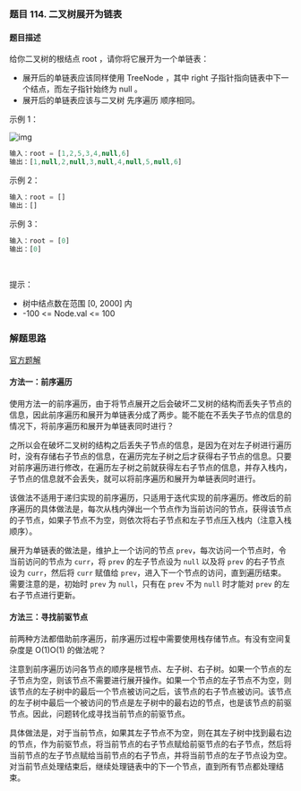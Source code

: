 ### 题目 114. 二叉树展开为链表
#### 题目描述
给你二叉树的根结点 root ，请你将它展开为一个单链表：

- 展开后的单链表应该同样使用 TreeNode ，其中 right 子指针指向链表中下一个结点，而左子指针始终为 null 。
- 展开后的单链表应该与二叉树 先序遍历 顺序相同。
 

示例 1：

![img](114.jpeg)

```js
输入：root = [1,2,5,3,4,null,6]
输出：[1,null,2,null,3,null,4,null,5,null,6]
```
示例 2：

```js
输入：root = []
输出：[]
```
示例 3：

```js
输入：root = [0]
输出：[0]
```
 

提示：

- 树中结点数在范围 [0, 2000] 内
- -100 <= Node.val <= 100

### 解题思路
[官方题解](https://leetcode-cn.com/problems/flatten-binary-tree-to-linked-list/solution/er-cha-shu-zhan-kai-wei-lian-biao-by-leetcode-solu/)
#### 方法一：前序遍历

使用方法一的前序遍历，由于将节点展开之后会破坏二叉树的结构而丢失子节点的信息，因此前序遍历和展开为单链表分成了两步。能不能在不丢失子节点的信息的情况下，将前序遍历和展开为单链表同时进行？

之所以会在破坏二叉树的结构之后丢失子节点的信息，是因为在对左子树进行遍历时，没有存储右子节点的信息，在遍历完左子树之后才获得右子节点的信息。只要对前序遍历进行修改，在遍历左子树之前就获得左右子节点的信息，并存入栈内，子节点的信息就不会丢失，就可以将前序遍历和展开为单链表同时进行。

该做法不适用于递归实现的前序遍历，只适用于迭代实现的前序遍历。修改后的前序遍历的具体做法是，每次从栈内弹出一个节点作为当前访问的节点，获得该节点的子节点，如果子节点不为空，则依次将右子节点和左子节点压入栈内（注意入栈顺序）。

展开为单链表的做法是，维护上一个访问的节点 `prev`，每次访问一个节点时，令当前访问的节点为 `curr`，将 `prev` 的左子节点设为 `null` 以及将 `prev` 的右子节点设为 `curr`，然后将 `curr` 赋值给 `prev`，进入下一个节点的访问，直到遍历结束。需要注意的是，初始时 `prev` 为 `null`，只有在 `prev` 不为 `null` 时才能对 `prev` 的左右子节点进行更新。


#### 方法三：寻找前驱节点
前两种方法都借助前序遍历，前序遍历过程中需要使用栈存储节点。有没有空间复杂度是 O(1)O(1) 的做法呢？

注意到前序遍历访问各节点的顺序是根节点、左子树、右子树。如果一个节点的左子节点为空，则该节点不需要进行展开操作。如果一个节点的左子节点不为空，则该节点的左子树中的最后一个节点被访问之后，该节点的右子节点被访问。该节点的左子树中最后一个被访问的节点是左子树中的最右边的节点，也是该节点的前驱节点。因此，问题转化成寻找当前节点的前驱节点。

具体做法是，对于当前节点，如果其左子节点不为空，则在其左子树中找到最右边的节点，作为前驱节点，将当前节点的右子节点赋给前驱节点的右子节点，然后将当前节点的左子节点赋给当前节点的右子节点，并将当前节点的左子节点设为空。对当前节点处理结束后，继续处理链表中的下一个节点，直到所有节点都处理结束。
